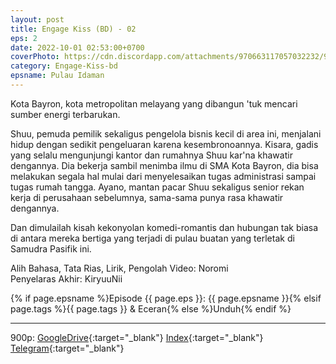 ```yaml
---
layout: post
title: Engage Kiss (BD) - 02
eps: 2
date: 2022-10-01 02:53:00+0700
coverPhoto: https://cdn.discordapp.com/attachments/970663117057032232/995594463722352690/mpv-shot0094.jpg
category: Engage-Kiss-bd
epsname: Pulau Idaman
---
```


Kota Bayron, kota metropolitan melayang yang dibangun 'tuk mencari sumber energi terbarukan.

Shuu, pemuda pemilik sekaligus pengelola bisnis kecil di area ini, menjalani hidup dengan sedikit pengeluaran karena kesembronoannya.
Kisara, gadis yang selalu mengunjungi kantor dan rumahnya Shuu kar'na khawatir dengannya. Dia bekerja sambil menimba ilmu di SMA Kota Bayron, dia bisa melakukan segala hal mulai dari menyelesaikan tugas administrasi sampai tugas rumah tangga.
Ayano, mantan pacar Shuu sekaligus senior rekan kerja di perusahaan sebelumnya, sama-sama punya rasa khawatir dengannya.

Dan dimulailah kisah kekonyolan komedi-romantis dan hubungan tak biasa di antara mereka bertiga yang terjadi di pulau buatan yang terletak di Samudra Pasifik ini.


Alih Bahasa, Tata Rias, Lirik, Pengolah Video: Noromi<br>
Penyelaras Akhir: KiryuuNii

{% if page.epsname %}Episode {{ page.eps }}: {{ page.epsname }}{% elsif page.tags %}{{ page.tags }} & Eceran{% else %}Unduh{% endif %}

---
900p: [GoogleDrive](https://drive.google.com/file/d/1dKa1G_AtMV0Hi2LtJKrTiIGtAIRUf1Td/view?usp=sharing){:target="_blank"} [Index](https://proyek.a-1ddl.workers.dev/0:/Musim%20Panas%202022/%5BBD%5D/%5BA-1%5D%20Engage%20Kiss%20%5BBD%5D%5B900p%20TrueHD%5D/%5BA-1%5D%20Engage%20Kiss%20-%2002%20%5BBD%5D%5B900p%20TrueHD%5D%5B75696451%5D.mkv){:target="_blank"} [Telegram](https://t.me/a1fansubweeklies/166){:target="_blank"}
